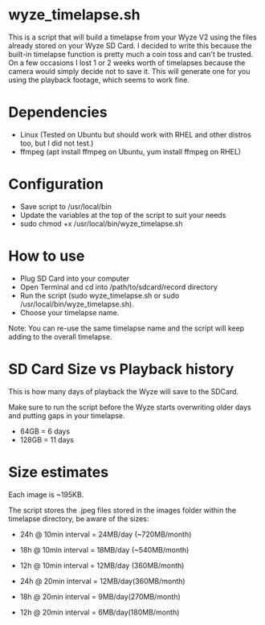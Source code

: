 # wyze_timelapse.sh
This is a script that will build a timelapse from your Wyze V2 using the files already stored on your Wyze SD Card. I decided to write this because the built-in timelapse function is pretty much a coin toss and can't be trusted. On a few occasions I lost 1 or 2 weeks worth of timelapses because the camera would simply decide not to save it. This will generate one for you using the playback footage, which seems to work fine. 


# Dependencies 
- Linux (Tested on Ubuntu but should work with RHEL and other distros too, but I did not test.)
- ffmpeg (apt install ffmpeg on Ubuntu, yum install ffmpeg on RHEL)

# Configuration 
- Save script to /usr/local/bin
- Update the variables at the top of the script to suit your needs
- sudo chmod +x /usr/local/bin/wyze_timelapse.sh

# How to use
- Plug SD Card into your computer
- Open Terminal and cd into /path/to/sdcard/record directory
- Run the script (sudo wyze_timelapse.sh or sudo /usr/local/bin/wyze_timelapse.sh).
- Choose your timelapse name.

Note: You can re-use the same timelapse name and the script will keep adding to the overall timelapse. 

# SD Card Size vs Playback history
This is how many days of playback the Wyze will save to the SDCard. 

Make sure to run the script before the Wyze starts overwriting older days and putting gaps in your timelapse. 

- 64GB = 6 days
- 128GB = 11 days

# Size estimates
Each image is ~195KB.

The script stores the .jpeg files stored in the images folder within the timelapse directory, be aware of the sizes:

- 24h @ 10min interval = 24MB/day (~720MB/month) 
- 18h @ 10min interval = 18MB/day (~540MB/month)
- 12h @ 10min interval = 12MB/day (360MB/month)

- 24h @ 20min interval = 12MB/day(360MB/month)
- 18h @ 20min interval = 9MB/day(270MB/month)
- 12h @ 20min interval = 6MB/day(180MB/month)
